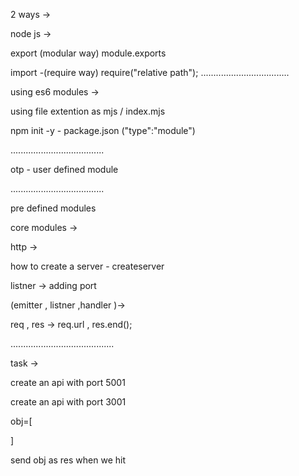 2 ways -> 

node js -> 

export (modular way) module.exports

import -(require way)  require("relative path");
...................................

using es6 modules ->

using file extention as mjs /  index.mjs

npm init -y  - package.json ("type":"module") 


.....................................

otp - user defined module 

.....................................

pre defined modules 

core modules ->

http -> 


how to create a server - createserver

listner -> adding port  

(emitter , listner ,handler  )->

req , res -> req.url , res.end();



.........................................


task -> 

create an api with port 5001 



create an api with port 3001 


obj=[


]

send obj as res when we hit 




















